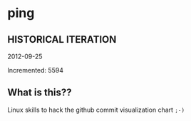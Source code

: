 # ping

## HISTORICAL ITERATION
2012-09-25

Incremented: 5594

## What is this?? 
Linux skills to hack the github commit visualization chart `;-)`
